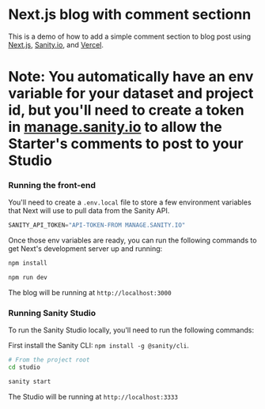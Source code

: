 # Next.js blog with comment sectionn

This is a demo of how to add a simple comment section to blog post using [Next.js](https://nextjs.org), [Sanity.io](https://www.sanity.io), and [Vercel](https://vercel.com).

# Note: You automatically have an env variable for your dataset and project id, but you'll need to create a token in [manage.sanity.io](https://manage.sanity.io) to allow the Starter's comments to post to your Studio

### Running the front-end

You'll need to create a `.env.local` file to store a few environment variables that Next will use to pull data from the Sanity API.

```js
SANITY_API_TOKEN="API-TOKEN-FROM MANAGE.SANITY.IO"
```

Once those env variables are ready, you can run the following commands to get Next's development server up and running:

```bash
npm install

npm run dev
```

The blog will be running at `http://localhost:3000`

### Running Sanity Studio

To run the Sanity Studio locally, you'll need to run the following commands:

First install the Sanity CLI: `npm install -g @sanity/cli`.

```bash
# From the project root
cd studio

sanity start
```

The Studio will be running at `http://localhost:3333`

